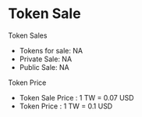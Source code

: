 # Token Sale

Token Sales

* Tokens for sale: NA
* Private Sale: NA
* Public Sale: NA

Token Price

* Token Sale Price : 1 TW = 0.07 USD
* Token Price : 1 TW = 0.1 USD

